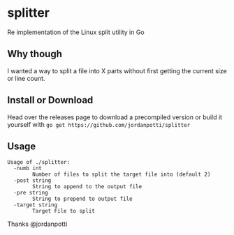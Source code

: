 # splitter
Re implementation of the Linux split utility in Go

## Why though
I wanted a way to split a file into X parts without first getting the current size or line count. 

## Install or Download
Head over the releases page to download a precompiled version or build it yourself with `go get https://github.com/jordanpotti/splitter`

## Usage

```
Usage of ./splitter:
  -numb int
        Number of files to split the target file into (default 2)
  -post string
        String to append to the output file
  -pre string
        String to prepend to output file
  -target string
        Target File to split
````

Thanks @jordanpotti
